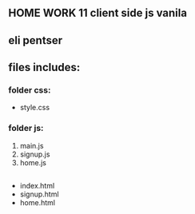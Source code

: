 ## HOME WORK 11  client side js vanila
## eli pentser

## files includes:

  ### folder css:
   - style.css
  ### folder js:
   1) main.js
   2) signup.js
   3) home.js
  ##
   - index.html
   - signup.html
   - home.html  

